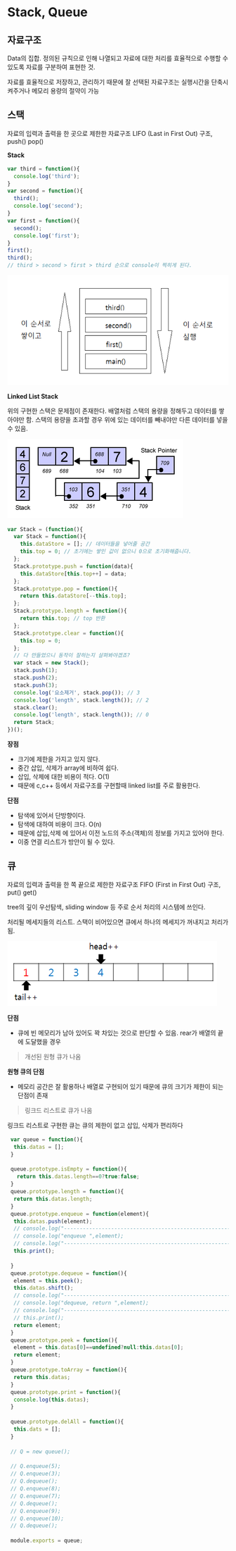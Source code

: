 # Stack, Queue

## 자료구조
Data의 집합. 정의된 규칙으로 인해 나열되고 자료에 대한 처리를 효율적으로 수행할 수 있도록
자료를 구분하여 표현한 것.

자료를 효율적으로 저장하고, 관리하기 때문에 잘 선택된 자료구조는 실행시간을 단축시켜주거나 메모리 용량의 절약이 가능


## 스택
자료의 입력과 출력을 한 곳으로 제한한 자료구조
LIFO (Last in First Out) 구조, push() pop()

**Stack**
```js
var third = function(){
  console.log('third');
}
var second = function(){
  third();
  console.log('second');
}
var first = function(){
  second();
  console.log('first');
}
first();
third();
// third > second > first > third 순으로 console이 찍히게 된다.
```
![](./images/image01.png)

**Linked List Stack**

위의 구현한 스택은 문제점이 존재한다. 배열처럼 스택의 용량을 정해두고 데이터를 쌓아야만 함.
스택의 용량을 초과할 경우 위에 있는 데이터를 빼내야만 다른 데이터를 넣을 수 있음.

![](./images/image02.gif)

```js
var Stack = (function(){
  var Stack = function(){
    this.dataStore = []; // 데이터들을 넣어줄 공간
    this.top = 0; // 초기에는 쌓인 값이 없으니 0으로 초기화해줍니다.
  };
  Stack.prototype.push = function(data){
    this.dataStore[this.top++] = data;
  };
  Stack.prototype.pop = function(){
    return this.dataStore[--this.top];
  };
  Stack.prototype.length = function(){
    return this.top; // top 반환
  };
  Stack.prototype.clear = function(){
    this.top = 0;
  };
  // 다 만들었으니 동작이 잘하는지 살펴봐야겠죠?
  var stack = new Stack();
  stack.push(1);
  stack.push(2);
  stack.push(3);  
  console.log('요소제거', stack.pop()); // 3
  console.log('length', stack.length()); // 2 
  stack.clear();
  console.log('length', stack.length()); // 0
  return Stack;
})();
```


**장점**
- 크기에 제한을 가지고 있지 않다.
- 중간 삽입, 삭제가 array에 비하여 쉽다.
- 삽입, 삭제에 대한 비용이 적다. O(1)
- 때문에 c,c++ 등에서 자료구조를 구현할때 linked list를 주로 활용한다.

**단점**
- 탐색에 있어서 단방향이다.
- 탐색에 대하여 비용이 크다. O(n)
- 때문에 삽입,삭제 에 있어서 이전 노드의 주소(객체)의 정보를 가지고 있어야 한다.
- 이중 연결 리스트가 방안이 될 수 있다.



## 큐
자료의 입력과 출력을 한 쪽 끝으로 제한한 자료구조
FIFO (First in First Out) 구조, put() get()

tree의 깊이 우선탐색, sliding window 등 주로 순서 처리의 시스템에 쓰인다.

처리될 메세지들의 리스트.
스택이 비어있으면 큐에서 하나의 메세지가 꺼내지고 처리가 됨. 

![](./images/image03.png)


**단점**
- 큐에 빈 메모리가 남아 있어도 꽉 차있는 것으로 판단할 수 있음. rear가 배열의 끝에 도달했을 경우

> 개선된 원형 큐가 나옴

**원형 큐의 단점**
- 메모리 공간은 잘 활용하나 배열로 구현되어 있기 때문에 큐의 크기가 제한이 되는 단점이 존재

> 링크드 리스트로 큐가 나옴

링크드 리스트로 구현한 큐는 큐의 제한이 없고 삽입, 삭제가 편리하다


```js
 var queue = function(){
  this.datas = [];
 }

 queue.prototype.isEmpty = function(){
   return this.datas.length==0?true:false;
 }
 queue.prototype.length = function(){
  return this.datas.length;
 }
 queue.prototype.enqueue = function(element){
  this.datas.push(element);
  // console.log("-------------------------------------------------------------");
  // console.log("enqueue ",element);
  // console.log("-------------------------------------------------------------");
  this.print();

 }
 queue.prototype.dequeue = function(){
  element = this.peek();
  this.datas.shift();
  // console.log("-------------------------------------------------------------");
  // console.log("dequeue, return ",element);
  // console.log("-------------------------------------------------------------");
  // this.print();
  return element;
 }
 queue.prototype.peek = function(){
  element = this.datas[0]==undefined?null:this.datas[0];
  return element;
 }
 queue.prototype.toArray = function(){
  return this.datas;
 }
 queue.prototype.print = function(){
  console.log(this.datas);
 }

 queue.prototype.delAll = function(){
  this.dats = [];
 }

 // Q = new queue();

 // Q.enqueue(5);
 // Q.enqueue(3);
 // Q.dequeue();
 // Q.enqueue(8);
 // Q.enqueue(7);
 // Q.dequeue();
 // Q.enqueue(9);
 // Q.enqueue(10);
 // Q.dequeue();

 module.exports = queue;
```


